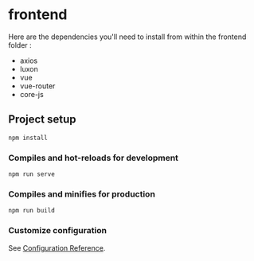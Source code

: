 # frontend

Here are the dependencies you'll need to install from within the frontend folder :

- axios
- luxon
- vue
- vue-router
- core-js

## Project setup
```
npm install
```

### Compiles and hot-reloads for development
```
npm run serve
```

### Compiles and minifies for production
```
npm run build
```

### Customize configuration
See [Configuration Reference](https://cli.vuejs.org/config/).
